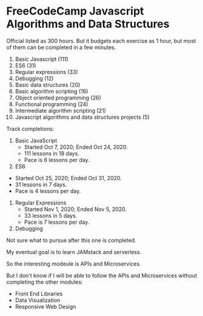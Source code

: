 # FreeCodeCamp Javascript Algorithms and Data Structures

Official listed as 300 hours.  But it budgets each exercise as 1 hour, but most of them can be completed in a few minutes.  

1. Basic Javascript (111)
1. ES6 (31)
1. Regular expressions (33)
1. Debugging (12)
1. Basic data structures (20)
1. Basic algorithm scripting (16)
1. Object oriented programming (26)
1. Functional programming (24)
1. Intermediate algorithm scripting (21)
1. Javascript algorithms and data structures projects (5) 

Track completions:
1. Basic JavaScript
    * Started Oct 7, 2020; Ended Oct 24, 2020.  
    * 111 lessons in 18 days.
    * Pace is 6 lessons per day.
 1. ES6
   * Started Oct 25, 2020; Ended Oct 31, 2020.
   * 31 lessons in 7 days.
   * Pace is 4 lessons per day.
1. Regular Expressions
   * Started Nov 1, 2020; Ended Nov 5, 2020.
   * 33 lessons in 5 days.
   * Pace is 7 lessons per day.  
1. Debugging
    
    
Not sure what to pursue after this one is completed.

My eventual goal is to learn JAMstack and serverless.

So the interesting modeule is APIs and Microservices.

But I don't know if I will be able to follow the APIs and Microservices without completing the other modules:
  * Front End Libraries
  * Data Visualization
  * Responsive Web Design
